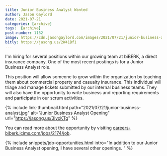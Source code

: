 ```yaml
---
title: Junior Business Analyst Wanted
author: Jason Gaylord
date: 2021-07-21
categories: [archive]
tags:  [archive]
post-number: 1152
image: https://cdn.jasongaylord.com/images/2021/07/21/junior-business-analyst.jpg
bitly: https://jasong.us/2W41Bf1
---
```


I'm hiring for several positions within our growing team at biBERK, a direct insurance company. One of the most recent postings is for a Junior Business Analyst role.

This position will allow someone to grow within the organization by teaching them about commercial property and casualty insurance. This individual will triage and manage tickets submitted by our internal business teams. They will also have the opportunity to write business and reporting requirements and participate in our scrum activities.

{% include link-thumbnail.html path="2021/07/21/junior-business-analyst.jpg" alt="Junior Business Analyst Opening" url="https://jasong.us/3iyxKTg" %}

You can read more about the opportunity by visiting [careers-biberk.icims.com/jobs/2174/job](https://jasong.us/3iyxKTg).

{% include snippets/job-opportunities.html intro="In addition to our Junior Business Analyst opening, I have several other openings. " %}